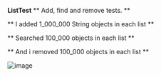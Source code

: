 **ListTest**
** Add, find and remove tests. **

** I added 1_000_000 String objects in each list **

** Searched 100_000 objects in each list **

** And i removed 100_000 objects in each list **


![image](https://github.com/fvreeed/ListTest/assets/101432221/26854d73-ab94-4157-93da-3507148f39fe)
